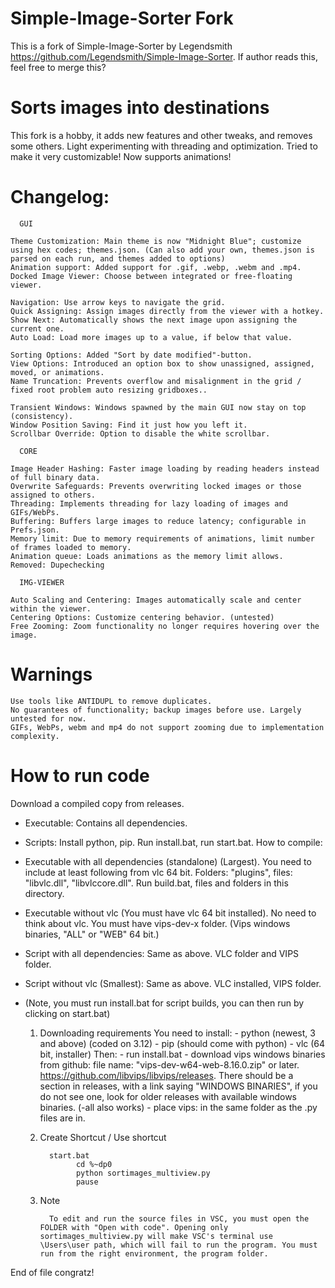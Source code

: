 # Simple-Image-Sorter Fork
This is a fork of Simple-Image-Sorter by Legendsmith https://github.com/Legendsmith/Simple-Image-Sorter. If author reads this, feel free to merge this?

# Sorts images into destinations #
This fork is a hobby, it adds new features and other tweaks, and removes some others. Light experimenting with threading and optimization. Tried to make it very customizable! Now supports animations!

# Changelog: #

      GUI

    Theme Customization: Main theme is now "Midnight Blue"; customize using hex codes; themes.json. (Can also add your own, themes.json is parsed on each run, and themes added to options)
    Animation support: Added support for .gif, .webp, .webm and .mp4.
    Docked Image Viewer: Choose between integrated or free-floating viewer.

    Navigation: Use arrow keys to navigate the grid.
    Quick Assigning: Assign images directly from the viewer with a hotkey.
    Show Next: Automatically shows the next image upon assigning the current one.
    Auto Load: Load more images up to a value, if below that value.

    Sorting Options: Added "Sort by date modified"-button.
    View Options: Introduced an option box to show unassigned, assigned, moved, or animations.
    Name Truncation: Prevents overflow and misalignment in the grid / fixed root problem auto resizing gridboxes..
    
    Transient Windows: Windows spawned by the main GUI now stay on top (consistency).
    Window Position Saving: Find it just how you left it.
    Scrollbar Override: Option to disable the white scrollbar.

      CORE

    Image Header Hashing: Faster image loading by reading headers instead of full binary data.
    Overwrite Safeguards: Prevents overwriting locked images or those assigned to others.
    Threading: Implements threading for lazy loading of images and GIFs/WebPs.
    Buffering: Buffers large images to reduce latency; configurable in Prefs.json.
    Memory limit: Due to memory requirements of animations, limit number of frames loaded to memory.
    Animation queue: Loads animations as the memory limit allows.
    Removed: Dupechecking

      IMG-VIEWER

    Auto Scaling and Centering: Images automatically scale and center within the viewer.
    Centering Options: Customize centering behavior. (untested)
    Free Zooming: Zoom functionality no longer requires hovering over the image.

# Warnings #

    Use tools like ANTIDUPL to remove duplicates.
    No guarantees of functionality; backup images before use. Largely untested for now.
    GIFs, WebPs, webm and mp4 do not support zooming due to implementation complexity.

# How to run code #
Download a compiled copy from releases.
 - Executable: Contains all dependencies.
 - Scripts: Install python, pip. Run install.bat, run start.bat.
How to compile:
 - Executable with all dependencies (standalone) (Largest). You need to include at least following from vlc 64 bit. Folders: "plugins", files: "libvlc.dll", "libvlccore.dll". Run build.bat, files and folders in this directory.
 - Executable without vlc (You must have vlc 64 bit installed). No need to think about vlc. You must have vips-dev-x folder. (Vips windows binaries, "ALL" or "WEB" 64 bit.)
 - Script with all dependencies: Same as above. VLC folder and VIPS folder.
 - Script without vlc (Smallest): Same as above. VLC installed, VIPS folder.
 - (Note, you must run install.bat for script builds, you can then run by clicking on start.bat)

   1. Downloading requirements
            You need to install:
             - python (newest, 3 and above) (coded on 3.12)
             - pip (should come with python)
             - vlc (64 bit, installer)
            Then:
             - run install.bat
             - download vips windows binaries from github: file name: "vips-dev-w64-web-8.16.0.zip" or later. https://github.com/libvips/libvips/releases. There should be a section in releases, with a link saying "WINDOWS BINARIES", if you do not see one, look for older releases with available windows binaries. (-all also works)
             - place vips: in the same folder as the .py files are in.
      
   2. Create Shortcut / Use shortcut
      
            start.bat
                  cd %~dp0
                  python sortimages_multiview.py
                  pause
   3. Note

            To edit and run the source files in VSC, you must open the FOLDER with "Open with code". Opening only sortimages_multiview.py will make VSC's terminal use \Users\user path, which will fail to run the program. You must run from the right environment, the program folder.
      
      
End of file congratz!
